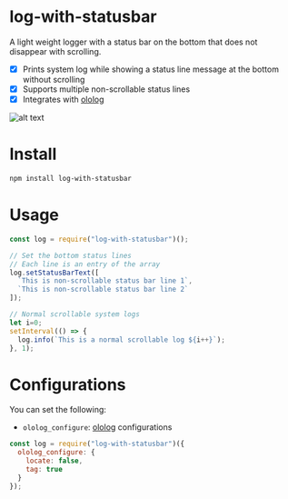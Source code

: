 # log-with-statusbar
A light weight logger with a status bar on the bottom that does not disappear with scrolling.

- [x] Prints system log while showing a status line message at the bottom without scrolling
- [x] Supports multiple non-scrollable status lines
- [x] Integrates with [ololog](https://github.com/xpl/ololog)

![alt text](https://raw.githubusercontent.com/ourarash/log-with-statusbar/master/screenshot.gif)


# Install
```bash
npm install log-with-statusbar
```
# Usage
```javascript
const log = require("log-with-statusbar")();

// Set the bottom status lines
// Each line is an entry of the array
log.setStatusBarText([
  `This is non-scrollable status bar line 1`,
  `This is non-scrollable status bar line 2`
]);

// Normal scrollable system logs
let i=0;
setInterval(() => {
  log.info(`This is a normal scrollable log ${i++}`);  
}, 1);

```

# Configurations
You can set the following:

- `ololog_configure`: [ololog](https://github.com/xpl/ololog) configurations

```javascript
const log = require("log-with-statusbar")({
  ololog_configure: {
    locate: false,
    tag: true
  }
});
```

